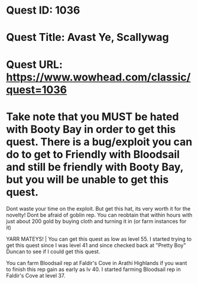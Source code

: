 # Quest ID: 1036
# Quest Title: Avast Ye, Scallywag
# Quest URL: https://www.wowhead.com/classic/quest=1036
# Take note that you MUST be hated with Booty Bay in order to get this quest. There is a bug/exploit you can do to get to Friendly with Bloodsail and still be friendly with Booty Bay, but you will be unable to get this quest.

Dont waste your time on the exploit. But get this hat, its very worth it for the novelty! Dont be afraid of goblin rep. You can reobtain that within hours with just about 200 gold by buying cloth and turning it in (or farm instances for it)

YARR MATEYS! | You can get this quest as low as level 55. I started trying to get this quest since I was level 41 and since checked back at "Pretty Boy" Duncan to see if I could get this quest.

You can farm Bloodsail rep at Faldir's Cove in Arathi Highlands if you want to finish this rep gain as early as lv 40. I started farming Bloodsail rep in Faldir's Cove at level 37.